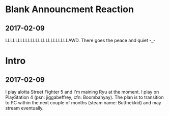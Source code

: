 # Blank Announcment Reaction

## 2017-02-09

LLLLLLLLLLLLLLLLLLLLLLLLLAWD. There goes the peace and quiet -_-

# Intro

## 2017-02-09

I play alotta Street Fighter 5 and I'm maining Ryu at the moment. I play on PlayStation 4 (psn: jiggabeffrey, cfn: Boombahyay). The plan is to transition to PC within the next couple of months (steam name: Buttnekkid) and may stream eventually.
